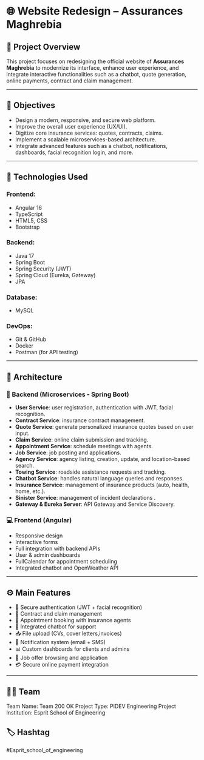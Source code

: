 # 🌐 Website Redesign – Assurances Maghrebia

## 📌 Project Overview

This project focuses on redesigning the official website of **Assurances Maghrebia** to modernize its interface, enhance user experience, and integrate interactive functionalities such as a chatbot, quote generation, online payments, contract and claim management.

---

## 🎯 Objectives

- Design a modern, responsive, and secure web platform.
- Improve the overall user experience (UX/UI).
- Digitize core insurance services: quotes, contracts, claims.
- Implement a scalable microservices-based architecture.
- Integrate advanced features such as a chatbot, notifications, dashboards, facial recognition login, and more.

---

## 🚀 Technologies Used

### Frontend:
- Angular 16
- TypeScript
- HTML5, CSS
- Bootstrap

### Backend:
- Java 17
- Spring Boot
- Spring Security (JWT)
- Spring Cloud (Eureka, Gateway)
- JPA

### Database:
- MySQL

### DevOps:
- Git & GitHub
- Docker 
- Postman (for API testing)

---

## 🧱 Architecture

### 📡 Backend (Microservices - Spring Boot)
- **User Service**: user registration, authentication with JWT, facial recognition.
- **Contract Service**: insurance contract management.
- **Quote Service**: generate personalized insurance quotes based on user input.
- **Claim Service**: online claim submission and tracking.
- **Appointment Service**: schedule meetings with agents.
- **Job Service**: job posting and applications.
- **Agency Service**: agency listing, creation, update, and location-based search.
- **Towing Service**: roadside assistance requests and tracking.
- **Chatbot Service**: handles natural language queries and responses.
- **Insurance Service**: management of insurance products (auto, health, home, etc.).
- **Sinister Service**: management of incident declarations .
- **Gateway & Eureka Server**: API Gateway and Service Discovery.

### 💻 Frontend (Angular)
- Responsive design
- Interactive forms
- Full integration with backend APIs
- User & admin dashboards
- FullCalendar for appointment scheduling
- Integrated chatbot and OpenWeather API

---

## ⚙️ Main Features

- 🔐 Secure authentication (JWT + facial recognition)
- 🧾 Contract and claim management
- 📅 Appointment booking with insurance agents
- 🤖 Integrated chatbot for support
- 📥 File upload (CVs, cover letters,invoices)
- 💬 Notification system (email + SMS)
- 📊 Custom dashboards for clients and admins
- 💼 Job offer browsing and application
- 💳 Secure online payment integration

---

## 👨‍💻 Team

Team Name: Team 200 OK
Project Type: PIDEV Engineering Project
Institution: Esprit School of Engineering

## 🏷️ Hashtag
#Esprit_school_of_engineering


